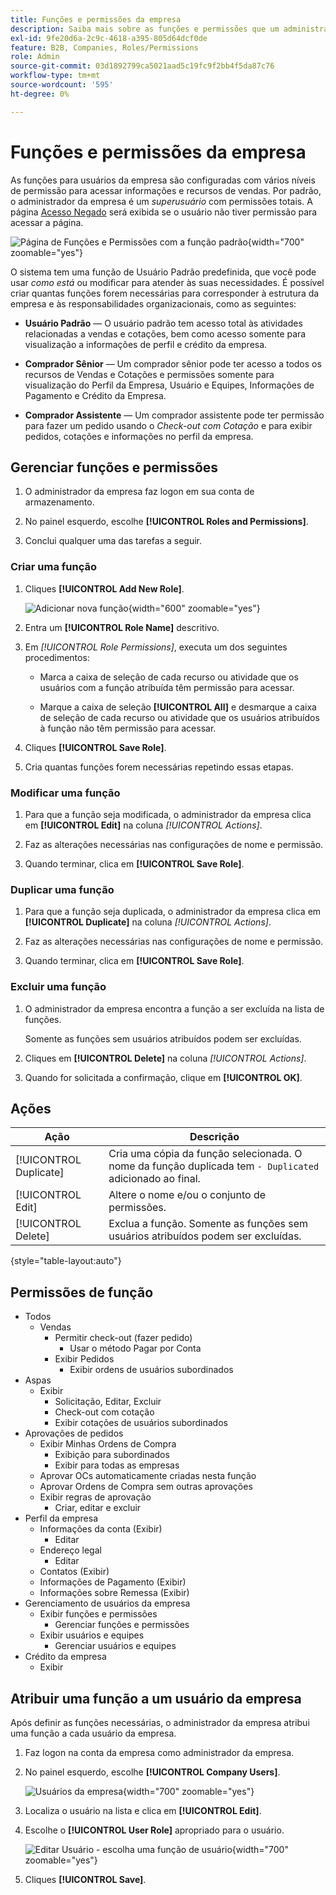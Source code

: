 ```yaml
---
title: Funções e permissões da empresa
description: Saiba mais sobre as funções e permissões que um administrador de empresa pode aplicar aos usuários da empresa, permitindo vários níveis de acesso a informações e recursos de pedidos.
exl-id: 9fe20d6a-2c9c-4618-a395-805d64dcf0de
feature: B2B, Companies, Roles/Permissions
role: Admin
source-git-commit: 03d1892799ca5021aad5c19fc9f2bb4f5da87c76
workflow-type: tm+mt
source-wordcount: '595'
ht-degree: 0%

---
```


# Funções e permissões da empresa

As funções para usuários da empresa são configuradas com vários níveis de permissão para acessar informações e recursos de vendas. Por padrão, o administrador da empresa é um _superusuário_ com permissões totais. A página [Acesso Negado](../content-design/pages.md#access-denied) será exibida se o usuário não tiver permissão para acessar a página.

![Página de Funções e Permissões com a função padrão](./assets/company-roles-permissions.png){width="700" zoomable="yes"}

O sistema tem uma função de Usuário Padrão predefinida, que você pode usar _como está_ ou modificar para atender às suas necessidades. É possível criar quantas funções forem necessárias para corresponder à estrutura da empresa e às responsabilidades organizacionais, como as seguintes:

- **Usuário Padrão** — O usuário padrão tem acesso total às atividades relacionadas a vendas e cotações, bem como acesso somente para visualização a informações de perfil e crédito da empresa.

- **Comprador Sênior** — Um comprador sênior pode ter acesso a todos os recursos de Vendas e Cotações e permissões somente para visualização do Perfil da Empresa, Usuário e Equipes, Informações de Pagamento e Crédito da Empresa.

- **Comprador Assistente** — Um comprador assistente pode ter permissão para fazer um pedido usando o _Check-out com Cotação_ e para exibir pedidos, cotações e informações no perfil da empresa.

## Gerenciar funções e permissões

1. O administrador da empresa faz logon em sua conta de armazenamento.

1. No painel esquerdo, escolhe **[!UICONTROL Roles and Permissions]**.

1. Conclui qualquer uma das tarefas a seguir.

### Criar uma função

1. Cliques **[!UICONTROL Add New Role]**.

   ![Adicionar nova função](./assets/company-roles-permissions-add-storefront.png){width="600" zoomable="yes"}

1. Entra um **[!UICONTROL Role Name]** descritivo.

1. Em _[!UICONTROL Role Permissions]_, executa um dos seguintes procedimentos:

   - Marca a caixa de seleção de cada recurso ou atividade que os usuários com a função atribuída têm permissão para acessar.

   - Marque a caixa de seleção **[!UICONTROL All]** e desmarque a caixa de seleção de cada recurso ou atividade que os usuários atribuídos à função não têm permissão para acessar.

1. Cliques **[!UICONTROL Save Role]**.

1. Cria quantas funções forem necessárias repetindo essas etapas.

### Modificar uma função

1. Para que a função seja modificada, o administrador da empresa clica em **[!UICONTROL Edit]** na coluna _[!UICONTROL Actions]_.

1. Faz as alterações necessárias nas configurações de nome e permissão.

1. Quando terminar, clica em **[!UICONTROL Save Role]**.

### Duplicar uma função

1. Para que a função seja duplicada, o administrador da empresa clica em **[!UICONTROL Duplicate]** na coluna _[!UICONTROL Actions]_.

1. Faz as alterações necessárias nas configurações de nome e permissão.

1. Quando terminar, clica em **[!UICONTROL Save Role]**.

### Excluir uma função

1. O administrador da empresa encontra a função a ser excluída na lista de funções.

   Somente as funções sem usuários atribuídos podem ser excluídas.

1. Cliques em **[!UICONTROL Delete]** na coluna _[!UICONTROL Actions]_.

1. Quando for solicitada a confirmação, clique em **[!UICONTROL OK]**.

## Ações

| Ação | Descrição |
|-----------| ----------- |
| [!UICONTROL Duplicate] | Cria uma cópia da função selecionada. O nome da função duplicada tem `- Duplicated` adicionado ao final. |
| [!UICONTROL Edit] | Altere o nome e/ou o conjunto de permissões. |
| [!UICONTROL Delete] | Exclua a função. Somente as funções sem usuários atribuídos podem ser excluídas. |

{style="table-layout:auto"}

## Permissões de função

- Todos
   - Vendas
      - Permitir check-out (fazer pedido)
         - Usar o método Pagar por Conta
      - Exibir Pedidos
         - Exibir ordens de usuários subordinados
- Aspas
   - Exibir
      - Solicitação, Editar, Excluir
      - Check-out com cotação
      - Exibir cotações de usuários subordinados
- Aprovações de pedidos
   - Exibir Minhas Ordens de Compra
      - Exibição para subordinados
      - Exibir para todas as empresas
   - Aprovar OCs automaticamente criadas nesta função
   - Aprovar Ordens de Compra sem outras aprovações
   - Exibir regras de aprovação
      - Criar, editar e excluir
- Perfil da empresa
   - Informações da conta (Exibir)
      - Editar
   - Endereço legal
      - Editar
   - Contatos (Exibir)
   - Informações de Pagamento (Exibir)
   - Informações sobre Remessa (Exibir)
- Gerenciamento de usuários da empresa
   - Exibir funções e permissões
      - Gerenciar funções e permissões
   - Exibir usuários e equipes
      - Gerenciar usuários e equipes
- Crédito da empresa
   - Exibir

## Atribuir uma função a um usuário da empresa

Após definir as funções necessárias, o administrador da empresa atribui uma função a cada usuário da empresa.

1. Faz logon na conta da empresa como administrador da empresa.

1. No painel esquerdo, escolhe **[!UICONTROL Company Users]**.

   ![Usuários da empresa](./assets/company-users-list-storefront.png){width="700" zoomable="yes"}

1. Localiza o usuário na lista e clica em **[!UICONTROL Edit]**.

1. Escolhe o **[!UICONTROL User Role]** apropriado para o usuário.

   ![Editar Usuário - escolha uma função de usuário](./assets/company-user-assign-role.png){width="700" zoomable="yes"}

1. Cliques **[!UICONTROL Save]**.
